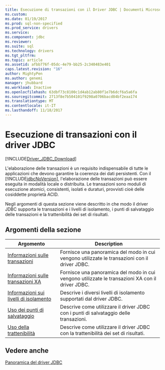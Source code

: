 ```yaml
---
title: Esecuzione di transazioni con il Driver JDBC | Documenti Microsoft
ms.custom: 
ms.date: 01/19/2017
ms.prod: sql-non-specified
ms.prod_service: drivers
ms.service: 
ms.component: jdbc
ms.reviewer: 
ms.suite: sql
ms.technology: drivers
ms.tgt_pltfrm: 
ms.topic: article
ms.assetid: afbb776f-05dc-4e79-bb25-2c340483e401
caps.latest.revision: "16"
author: MightyPen
ms.author: genemi
manager: jhubbard
ms.workload: Inactive
ms.openlocfilehash: 63dbf73c8100c1d4ab12ab80f1e7b6dcf6a5a6fa
ms.sourcegitcommit: 2713f8e7b504101f9298a0706bacd84bf2eaa174
ms.translationtype: MT
ms.contentlocale: it-IT
ms.lasthandoff: 11/18/2017
---
```

# <a name="performing-transactions-with-the-jdbc-driver"></a>Esecuzione di transazioni con il driver JDBC
[!INCLUDE[Driver_JDBC_Download](../../includes/driver_jdbc_download.md)]

  L'elaborazione delle transazioni è un requisito indispensabile di tutte le applicazioni che devono garantire la coerenza dei dati persistenti. Con il [!INCLUDE[jdbcNoVersion](../../includes/jdbcnoversion_md.md)], l'elaborazione delle transazioni può essere eseguita in modalità locale o distribuita. Le transazioni sono moduli di esecuzione atomici, consistenti, isolati e duraturi, provvisti cioè delle cosiddette proprietà ACID.  
  
 Negli argomenti di questa sezione viene descritto in che modo il driver JDBC supporta le transazioni e i livelli di isolamento, i punti di salvataggio delle transazioni e la trattenibilità dei set di risultati.  
  
## <a name="in-this-section"></a>Argomenti della sezione  
  
|Argomento|Description|  
|-----------|-----------------|  
|[Informazioni sulle transazioni](../../connect/jdbc/understanding-transactions.md)|Fornisce una panoramica del modo in cui vengono utilizzate le transazioni con il driver JDBC.|  
|[Informazioni sulle transazioni XA](../../connect/jdbc/understanding-xa-transactions.md)|Fornisce una panoramica del modo in cui vengono utilizzate le transazioni XA con il driver JDBC.|  
|[Informazioni sui livelli di isolamento](../../connect/jdbc/understanding-isolation-levels.md)|Descrive i diversi livelli di isolamento supportati dal driver JDBC.|  
|[Uso dei punti di salvataggio](../../connect/jdbc/using-savepoints.md)|Descrive come utilizzare il driver JDBC con i punti di salvataggio delle transazioni.|  
|[Uso della trattenibilità](../../connect/jdbc/using-holdability.md)|Descrive come utilizzare il driver JDBC con la trattenibilità dei set di risultati.|  
  
## <a name="see-also"></a>Vedere anche  
 [Panoramica del driver JDBC](../../connect/jdbc/overview-of-the-jdbc-driver.md)  
  
  
